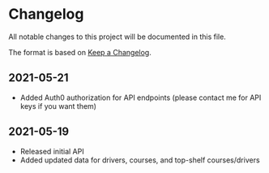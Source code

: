# Changelog

All notable changes to this project will be documented in this file.

The format is based on [Keep a Changelog](https://keepachangelog.com/en/1.0.0/).

## 2021-05-21

- Added Auth0 authorization for API endpoints (please contact me for API keys if you want them)

## 2021-05-19

- Released initial API
- Added updated data for drivers, courses, and top-shelf courses/drivers